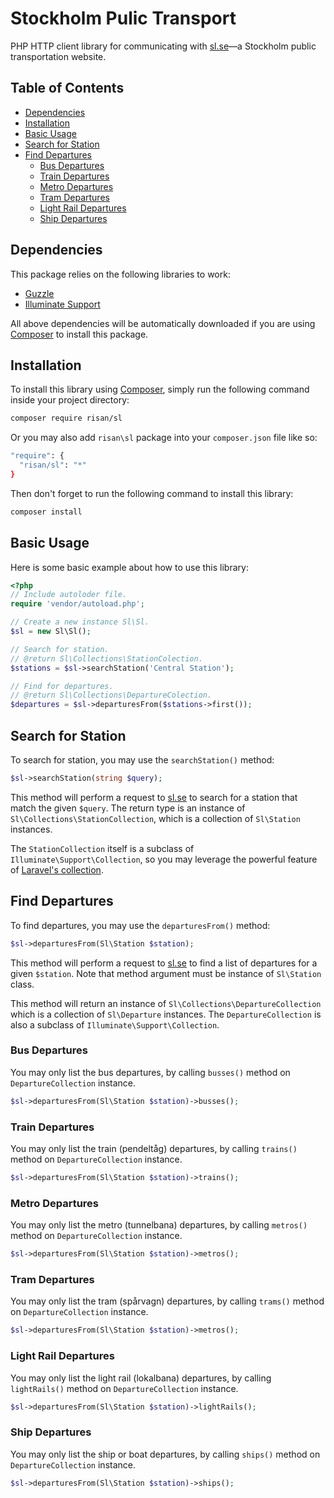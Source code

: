 # Stockholm Pulic Transport

PHP HTTP client library for communicating with [sl.se](http://sl.se/)—a Stockholm public transportation website.

## Table of Contents

* [Dependencies](#dependencies)
* [Installation](#installation)
* [Basic Usage](#basic-usage)
* [Search for Station](#search-for-station)
* [Find Departures](#find-departures)
  * [Bus Departures](#bus-departures)
  * [Train Departures](#train-departures)
  * [Metro Departures](#metro-departures)
  * [Tram Departures](#tram-departures)
  * [Light Rail Departures](#light-rail-departures)
  * [Ship Departures](#ship-departures)

## Dependencies

This package relies on the following libraries to work:

* [Guzzle](https://github.com/guzzle/guzzle)
* [Illuminate Support](https://github.com/illuminate/support)

All above dependencies will be automatically downloaded if you are using [Composer](https://getcomposer.org/) to install this package.

## Installation

To install this library using [Composer](https://getcomposer.org/), simply run the following command inside your project directory:

```bash
composer require risan/sl
```

Or you may also add `risan\sl` package into your `composer.json` file like so:

```bash
"require": {
  "risan/sl": "*"
}
```

Then don't forget to run the following command to install this library:

```bash
composer install
```

## Basic Usage

Here is some basic example about how to use this library:

```php
<?php
// Include autoloder file.
require 'vendor/autoload.php';

// Create a new instance Sl\Sl.
$sl = new Sl\Sl();

// Search for station.
// @return Sl\Collections\StationColection.
$stations = $sl->searchStation('Central Station');

// Find for departures.
// @return Sl\Collections\DepartureColection.
$departures = $sl->departuresFrom($stations->first());
```

## Search for Station

To search for station, you may use the `searchStation()` method:

```php
$sl->searchStation(string $query);
```

This method will perform a request to [sl.se](http://sl.se/) to search for a station that match the given `$query`. The return type is an instance of `Sl\Collections\StationCollection`, which is a collection of `Sl\Station` instances.

The `StationCollection` itself is a subclass of `Illuminate\Support\Collection`, so you may leverage the powerful feature of [Laravel's collection](http://laravel.com/docs/5.1).

## Find Departures

To find departures, you may use the `departuresFrom()` method:

```php
$sl->departuresFrom(Sl\Station $station);
```

This method will perform a request to [sl.se](http://sl.se/) to find a list of departures for a given `$station`. Note that method argument must be instance of `Sl\Station` class.

This method will return an instance of `Sl\Collections\DepartureCollection` which is a collection of `Sl\Departure` instances. The `DepartureCollection` is also a subclass of `Illuminate\Support\Collection`.

### Bus Departures

You may only list the bus departures, by calling `busses()` method on `DepartureCollection` instance.

```php
$sl->departuresFrom(Sl\Station $station)->busses();
```

### Train Departures

You may only list the train (pendeltåg) departures, by calling `trains()` method on `DepartureCollection` instance.

```php
$sl->departuresFrom(Sl\Station $station)->trains();
```

### Metro Departures

You may only list the metro (tunnelbana) departures, by calling `metros()` method on `DepartureCollection` instance.

```php
$sl->departuresFrom(Sl\Station $station)->metros();
```

### Tram Departures

You may only list the tram (spårvagn) departures, by calling `trams()` method on `DepartureCollection` instance.

```php
$sl->departuresFrom(Sl\Station $station)->metros();
```

### Light Rail Departures

You may only list the light rail (lokalbana) departures, by calling `lightRails()` method on `DepartureCollection` instance.

```php
$sl->departuresFrom(Sl\Station $station)->lightRails();
```

### Ship Departures

You may only list the ship or boat departures, by calling `ships()` method on `DepartureCollection` instance.

```php
$sl->departuresFrom(Sl\Station $station)->ships();
```

